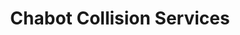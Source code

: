 ---
title: "Chabot Collision Services"
url: /alpena/chabot-collision-services/
shop: Autowerkstatt
---